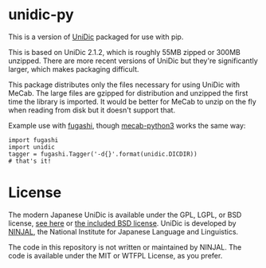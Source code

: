 # unidic-py

This is a version of [UniDic](https://unidic.ninjal.ac.jp/) packaged for use
with pip. 

This is based on UniDic 2.1.2, which is roughly 55MB zipped or 300MB unzipped.
There are more recent versions of UniDic but they're significantly larger,
which makes packaging difficult.

This package distributes only the files necessary for using UniDic with MeCab.
The large files are gzipped for distribution and unzipped the first time the
library is imported. It would be better for MeCab to unzip on the fly when
reading from disk but it doesn't support that.

Example use with [fugashi](https://github.com/polm/fugashi), though [mecab-python3](https://github.com/samurait/mecab-python3) works the same way:

    import fugashi
    import unidic
    tagger = fugashi.Tagger('-d{}'.format(unidic.DICDIR))
    # that's it!

# License

The modern Japanese UniDic is available under the GPL, LGPL, or BSD license,
[see here](https://unidic.ninjal.ac.jp/download#unidic_bccwj) or [the included
BSD license](https://github.com/polm/unidic-py/blob/master/unidic/dicdir/BSD).
UniDic is developed by [NINJAL](https://www.ninjal.ac.jp/), the National
Institute for Japanese Language and Linguistics. 

The code in this repository is not written or maintained by NINJAL. The code is
available under the MIT or WTFPL License, as you prefer.
